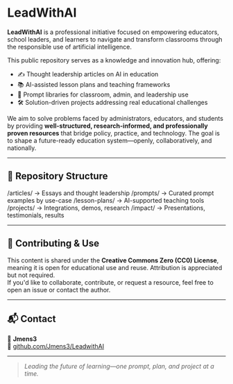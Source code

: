 # LeadWithAI

**LeadWithAI** is a professional initiative focused on empowering educators, school leaders, and learners to navigate and transform classrooms through the responsible use of artificial intelligence.

This public repository serves as a knowledge and innovation hub, offering:

- ✍️ Thought leadership articles on AI in education  
- 📚 AI-assisted lesson plans and teaching frameworks  
- 🧠 Prompt libraries for classroom, admin, and leadership use  
- 🛠️ Solution-driven projects addressing real educational challenges  

We aim to solve problems faced by administrators, educators, and students by providing **well-structured, research-informed, and professionally proven resources** that bridge policy, practice, and technology. The goal is to shape a future-ready education system—openly, collaboratively, and nationally.

---

## 📁 Repository Structure

/articles/ → Essays and thought leadership
/prompts/ → Curated prompt examples by use-case
/lesson-plans/ → AI-supported teaching tools
/projects/ → Integrations, demos, research
/impact/ → Presentations, testimonials, results

---

## 🤝 Contributing & Use

This content is shared under the **Creative Commons Zero (CC0) License**, meaning it is open for educational use and reuse. Attribution is appreciated but not required.  
If you'd like to collaborate, contribute, or request a resource, feel free to open an issue or contact the author.

---

## 📬 Contact

📧 **Jmens3**  
🔗 [github.com/Jmens3/LeadwithAI](https://github.com/Jmens3/LeadwithAI)

---

> *Leading the future of learning—one prompt, plan, and project at a time.*
